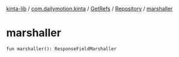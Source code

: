 [kinta-lib](../../../index.md) / [com.dailymotion.kinta](../../index.md) / [GetRefs](../index.md) / [Repository](index.md) / [marshaller](./marshaller.md)

# marshaller

`fun marshaller(): ResponseFieldMarshaller`